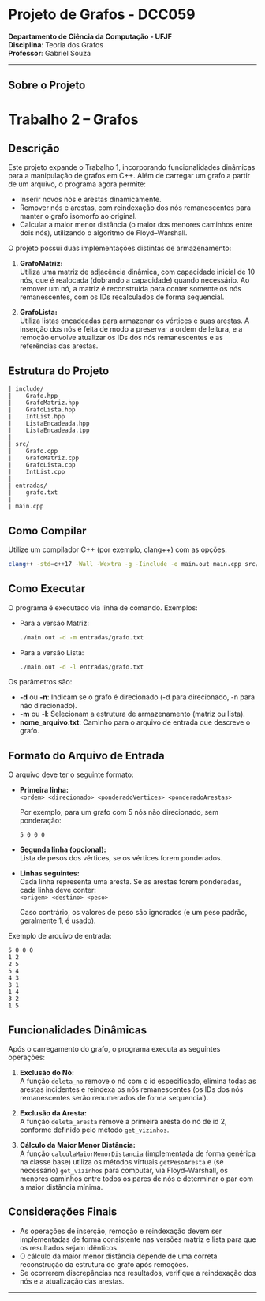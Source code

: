 # Projeto de Grafos - DCC059

**Departamento de Ciência da Computação - UFJF**  
**Disciplina**: Teoria dos Grafos  
**Professor**: Gabriel Souza  

---

## Sobre o Projeto

# Trabalho 2 – Grafos 

## Descrição

Este projeto expande o Trabalho 1, incorporando funcionalidades dinâmicas para a manipulação de grafos em C++. Além de carregar um grafo a partir de um arquivo, o programa agora permite:

- Inserir novos nós e arestas dinamicamente.
- Remover nós e arestas, com reindexação dos nós remanescentes para manter o grafo isomorfo ao original.
- Calcular a maior menor distância (o maior dos menores caminhos entre dois nós), utilizando o algoritmo de Floyd–Warshall.

O projeto possui duas implementações distintas de armazenamento:

1. **GrafoMatriz:**  
   Utiliza uma matriz de adjacência dinâmica, com capacidade inicial de 10 nós, que é realocada (dobrando a capacidade) quando necessário. Ao remover um nó, a matriz é reconstruída para conter somente os nós remanescentes, com os IDs recalculados de forma sequencial.

2. **GrafoLista:**  
   Utiliza listas encadeadas para armazenar os vértices e suas arestas. A inserção dos nós é feita de modo a preservar a ordem de leitura, e a remoção envolve atualizar os IDs dos nós remanescentes e as referências das arestas.

## Estrutura do Projeto

```
| include/
|    Grafo.hpp
|    GrafoMatriz.hpp
|    GrafoLista.hpp
|    IntList.hpp
|    ListaEncadeada.hpp
|    ListaEncadeada.tpp
|
| src/
|    Grafo.cpp
|    GrafoMatriz.cpp
|    GrafoLista.cpp
|    IntList.cpp
|
| entradas/
|    grafo.txt
|
| main.cpp
```

## Como Compilar

Utilize um compilador C++ (por exemplo, clang++) com as opções:

```bash
clang++ -std=c++17 -Wall -Wextra -g -Iinclude -o main.out main.cpp src/*.cpp
```

## Como Executar

O programa é executado via linha de comando. Exemplos:

- Para a versão Matriz:
  ```bash
  ./main.out -d -m entradas/grafo.txt
  ```
- Para a versão Lista:
  ```bash
  ./main.out -d -l entradas/grafo.txt
  ```

Os parâmetros são:
- **-d** ou **-n**: Indicam se o grafo é direcionado (-d para direcionado, -n para não direcionado).
- **-m** ou **-l**: Selecionam a estrutura de armazenamento (matriz ou lista).
- **nome_arquivo.txt**: Caminho para o arquivo de entrada que descreve o grafo.

## Formato do Arquivo de Entrada

O arquivo deve ter o seguinte formato:

- **Primeira linha:**  
  `<ordem> <direcionado> <ponderadoVertices> <ponderadoArestas>`
  
  Por exemplo, para um grafo com 5 nós não direcionado, sem ponderação:
  ```
  5 0 0 0
  ```

- **Segunda linha (opcional):**  
  Lista de pesos dos vértices, se os vértices forem ponderados.

- **Linhas seguintes:**  
  Cada linha representa uma aresta. Se as arestas forem ponderadas, cada linha deve conter:  
  `<origem> <destino> <peso>`

  Caso contrário, os valores de peso são ignorados (e um peso padrão, geralmente 1, é usado).

Exemplo de arquivo de entrada:
```
5 0 0 0
1 2
2 5
5 4
4 3
3 1
1 4
3 2
1 5
```

## Funcionalidades Dinâmicas

Após o carregamento do grafo, o programa executa as seguintes operações:

1. **Exclusão do Nó:**  
   A função `deleta_no` remove o nó com o id especificado, elimina todas as arestas incidentes e reindexa os nós remanescentes (os IDs dos nós remanescentes serão renumerados de forma sequencial).

2. **Exclusão da Aresta:**  
   A função `deleta_aresta` remove a primeira aresta do nó de id 2, conforme definido pelo método `get_vizinhos`.

3. **Cálculo da Maior Menor Distância:**  
   A função `calculaMaiorMenorDistancia` (implementada de forma genérica na classe base) utiliza os métodos virtuais `getPesoAresta` e (se necessário) `get_vizinhos` para computar, via Floyd–Warshall, os menores caminhos entre todos os pares de nós e determinar o par com a maior distância mínima.

## Considerações Finais

- As operações de inserção, remoção e reindexação devem ser implementadas de forma consistente nas versões matriz e lista para que os resultados sejam idênticos.
- O cálculo da maior menor distância depende de uma correta reconstrução da estrutura do grafo após remoções.
- Se ocorrerem discrepâncias nos resultados, verifique a reindexação dos nós e a atualização das arestas.

---
